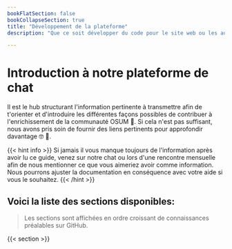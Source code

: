 ```yaml
---
bookFlatSection: false
bookCollapseSection: true
title: "Développement de la plateforme"
description: "Que ce soit développer du code pour le site web ou les autres initiatives, voici les outils que nous utilisons. Certains outils requièrent plus d'expertise que d'autres, mais les guides vous mettront sur la bonne voie."

---
```


# Introduction à notre plateforme de chat

Il est le hub structurant l'information pertinente à transmettre afin de t'orienter et d'introduire les différentes façons possibles de contribuer à l'enrichissement de la communauté OSUM 🚀. Si cela n'est pas suffisant, nous avons pris soin de fournir des liens pertinents pour approfondir davantage 🤓 📑.


{{< hint info >}}
Si jamais il vous manque toujours de l'information après avoir lu ce guide, venez sur notre chat ou lors d'une rencontre mensuelle afin de nous mentionner ce que vous aimeriez avoir comme information. Nous pourrons ajuster la documentation en conséquence avec votre aide si vous le souhaitez.
{{< /hint >}}


## Voici la liste des sections disponibles:

> Les sections sont affichées en ordre croissant de connaissances préalables sur GitHub.

{{< section >}}